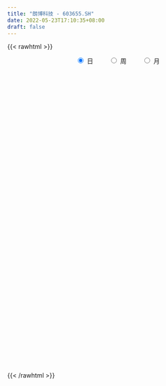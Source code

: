 ```yaml
---
title: "朗博科技 - 603655.SH"
date: 2022-05-23T17:10:35+08:00
draft: false
---
```

{{< rawhtml >}}
    <div style="text-align: center">
        <label style="padding: 1rem;"><input style="margin-right: .5rem" type="radio" name="period" value="D" checked onclick="period_change(this)">日</label>
        <label style="padding: 1rem;"><input style="margin-right: .5rem" type="radio" name="period" value="W" onclick="period_change(this)">周</label>
        <label style="padding: 1rem;"><input style="margin-right: .5rem" type="radio" name="period" value="M" onclick="period_change(this)">月</label>
    </div>
    <div id="chart" style="height: 700px;"></div> 
    <script type="text/javascript">
        const D_v = [39998.0,43789.67,39483.75,24900.0,16009.0,33785.0,26084.0,21349.0,16193.0,13047.75,18463.33,14878.0,16039.75,48291.0,115077.75,72938.0,39123.66,30684.0,39731.34,29707.76,24139.67,27786.67,40592.67,28571.75,15148.0,12808.0,11914.0,29021.0,22596.0,19863.08,16587.0,13129.0,18428.0,17176.0,12112.0,16211.0,10867.03,9872.0,18428.0,10923.0,12590.08,22813.08,12294.0,12947.0,17640.0,26124.66,17148.67,16562.34,9547.67,16741.0,14907.72,13954.5,19957.0,33374.91,26160.08,25480.0,21812.92,12623.0,13312.0,17697.75,21545.0,10134.5,12319.0,58872.67,116044.29,89346.93,47979.17,41225.0,63848.76,58310.76,42130.25,58733.33,55078.0,44560.0,32355.33,29571.0,66922.91,53304.0,53799.91,37600.5,22291.16,32493.84,23317.28,16577.06,26405.5,12714.08,28407.72,16719.15,23427.1,15403.0,15911.76,29583.0,45278.31,65441.23,52041.17,37878.52,32096.27,33239.81,28943.79,30496.49,20341.0,58795.0,52362.11,36954.76,26196.01,25190.76,18835.75,26486.51,31455.77,32683.76,35839.47,22925.0,21074.96,24348.16,16676.3,17432.47,34598.0,20042.68,14387.67,14473.68,19103.3,15165.16,16762.0,9136.98,14873.68,23451.98,36578.0,14343.18,16651.16,33590.5,23132.5,34115.72,24717.0,15775.0,12651.5,16778.0,13593.05,19007.05,13133.0,16662.0,18137.35,12946.0,13220.5,11666.0,16219.67,11246.0,9124.0,9571.0,13400.67,21472.8,20806.76,15289.76,11073.0,8891.76,10955.0,7156.8,8056.0,8104.39,14294.0,16463.0,14333.72,16090.76,11029.63,9420.0,6731.0,6579.0,12798.87,17620.97,14365.0,11970.87,13360.0,11813.0,17180.0,11036.0,5945.0,11791.0,9071.0,9138.94,9531.94,5616.0,6316.0,4838.0,9270.0,6607.0,7644.0,4743.0,6478.0,6789.0,6745.0,8341.0,10805.62,12640.0,16396.06,12334.0,10783.59,10510.59,9047.06,8384.0,7733.0,7164.0,10497.76,13097.26,9780.67,6427.0,7126.0,11078.0,10684.0,13295.78,6273.59,11606.94,6753.0,6659.0,6390.0,8141.0,6014.0,7742.0,7372.0,12365.67,29627.87,48857.0,28426.21,20813.0,15114.21,11375.87,13281.0,15993.0,12400.0,28258.0,46475.0,21831.0,18047.0,13651.62,16009.0,16923.0,15270.0,8106.0,9532.87,6224.0,6369.0,6696.0,9458.67,10339.0,10268.0,17192.67,9983.67,9278.0,14885.67,8051.0,6295.0,7236.02]
const D_histogram = [0.0,-0.0292093447,-0.0732269984,-0.1094439726,-0.1176659127,-0.1711532547,-0.2409219036,-0.2455640764,-0.2555785226,-0.2399069618,-0.1880910979,-0.1451239871,-0.1026367091,0.0677381478,0.2050406957,0.2599722251,0.2540850026,0.2447346787,0.2693434885,0.2269688583,0.2109910408,0.1579443282,0.055500428,0.0162434968,-0.0353651554,-0.0544622614,-0.0634862714,-0.0979663728,-0.1063637765,-0.1282097365,-0.1545076309,-0.1571039247,-0.1183063521,-0.1226493483,-0.124940876,-0.1058603243,-0.0900209589,-0.0615922161,-0.0107511431,0.0210175591,0.0410269457,0.0061598545,-0.00984558,-0.0322425218,-0.0746861698,-0.1623992289,-0.1694952816,-0.1246656791,-0.0927519969,-0.0321047322,0.0102609433,0.0248839215,0.0602238131,0.1333622459,0.1839344167,0.2211212511,0.214918032,0.1992230551,0.1498677434,0.1569653371,0.1585115669,0.1293325546,0.1114865181,0.2284223408,0.4148899355,0.4880756903,0.4368082164,0.3851708412,0.4040537304,0.4518248531,0.405678491,0.4266053586,0.4894176162,0.494302541,0.4168246797,0.3489089837,0.3810109456,0.30413399,0.270139846,0.0969878643,-0.0122163058,-0.0430397115,-0.0881156795,-0.1427519705,-0.2244417137,-0.2659636929,-0.233577742,-0.2070872176,-0.2228609374,-0.263790237,-0.2571129732,-0.1629249611,0.0759970828,0.3029548069,0.4651531683,0.4993411814,0.5103531007,0.2651438163,0.1989746202,-0.0161656501,-0.1461609713,-0.1288493651,-0.2502042263,-0.4726004835,-0.5515863008,-0.5965524461,-0.6388150391,-0.6616717482,-0.6824224878,-0.6519850083,-0.4829978235,-0.3395890739,-0.3229789154,-0.3355623005,-0.3586374107,-0.3013839954,-0.3135211215,-0.2663299829,-0.2272158664,-0.2259674817,-0.2460884911,-0.2052356239,-0.1961242137,-0.1737531771,-0.1304462622,-0.105984353,-0.1594689192,-0.1565333529,-0.1333480959,-0.0192483041,0.1050542231,0.2519704025,0.3371377768,0.3407167552,0.3132533582,0.2491899648,0.1988001191,0.1547017651,0.1082096118,0.0534731625,-0.0324011016,-0.1006694168,-0.1068694091,-0.1259280726,-0.0885807128,-0.0546493122,-0.0423820979,-0.055089049,-0.071170465,-0.1272904791,-0.2110174758,-0.2069842032,-0.1751257613,-0.138585147,-0.1517636247,-0.1331651944,-0.1208481295,-0.1166674061,-0.0843544505,-0.0920699386,-0.0444880953,0.0136621168,0.0587643162,0.0510703483,0.0539677079,0.0689722084,0.1135958268,0.1575933904,0.1710913472,0.1943695064,0.1595731094,0.163865581,0.100162261,0.011629702,-0.0591328777,-0.1525657331,-0.1617884561,-0.1875771107,-0.1619809563,-0.1249338802,-0.0785378477,-0.0304497535,-0.0207668091,-0.0266812596,-0.0177502857,-0.0133439167,0.0148293608,0.0219270487,0.0364527458,0.0688295169,0.0645921572,0.1019365209,0.0942304391,0.1120836437,0.1103040198,0.1356277564,0.1546047134,0.154216567,0.1292342494,0.0955954349,0.0114895221,-0.0934836399,-0.1120080887,-0.1210705056,-0.1579128317,-0.2200866419,-0.2254537829,-0.1759132724,-0.1292534783,-0.0591090548,-0.0288414165,0.0036292297,0.0096049999,0.0216135025,0.0182173153,-0.0061848997,0.0149759126,0.0622749764,0.2101275805,0.3406616342,0.3959237878,0.3702133469,0.3095710844,0.2639691638,0.1695945231,0.1187720742,0.0248886499,0.0792734008,0.120811714,0.121212789,0.0298003529,-0.0582753992,-0.219920141,-0.408490747,-0.481868186,-0.5253250092,-0.4718861029,-0.4034748505,-0.3564256238,-0.2937872544,-0.2137810925,-0.1355304124,-0.0545150434,0.0304922367,0.0949687267,0.1385132618,0.2084593349,0.2486919127,0.2625193568,0.2820859181]
const D_fast = [0.0,-0.0365116809,-0.0988360841,-0.1624140515,-0.2000524698,-0.2963281255,-0.4263272503,-0.4923604421,-0.566269519,-0.6105746987,-0.6057816092,-0.5990954952,-0.5822673945,-0.3949580006,-0.2063952789,-0.0864706931,-0.0288366651,0.0229966808,0.1149413627,0.129308947,0.1660788898,0.1525182593,0.063949466,0.028753409,-0.031696532,-0.0644092034,-0.0893047813,-0.1482764758,-0.1832648236,-0.2371632178,-0.3020880199,-0.3439602948,-0.3347393103,-0.3697446436,-0.4032713904,-0.4106559197,-0.417321794,-0.4042911052,-0.356137818,-0.3191147261,-0.2888486031,-0.3221757306,-0.34064256,-0.3711001323,-0.4322153227,-0.560528189,-0.6099980622,-0.5963348795,-0.5876091964,-0.5349881149,-0.4900572035,-0.469213245,-0.4188174,-0.3123384058,-0.2157826308,-0.1233154837,-0.0757891948,-0.0416784079,-0.0535667838,-0.0072278557,0.0339462658,0.0371003921,0.0471259852,0.2211673931,0.5113574717,0.706562149,0.7644967292,0.8091520644,0.929048386,1.089775722,1.1450489827,1.27262719,1.4577938516,1.5862544116,1.6129827203,1.6322942702,1.7596489686,1.7588055104,1.792346328,1.6434413123,1.5311830658,1.4895997322,1.4224948443,1.3321705607,1.1943703891,1.0863574867,1.060349002,1.035067722,0.9635787679,0.8567019091,0.7991009295,0.8525577013,1.110479016,1.4131754418,1.6916620952,1.8506854038,1.9892855982,1.8103622679,1.7939367268,1.574755044,1.40821948,1.3933187448,1.2094128271,0.868866449,0.6519840566,0.4578797997,0.2559134469,0.0676388007,-0.1237175608,-0.2562763334,-0.2080386044,-0.1495271233,-0.2136616936,-0.3101356539,-0.4228701168,-0.4409627003,-0.5314801068,-0.550871464,-0.568561314,-0.6238047997,-0.7054479319,-0.7159039706,-0.7558236139,-0.7768908716,-0.7661955222,-0.7682297012,-0.8615814973,-0.8977792692,-0.9079310361,-0.7986433203,-0.6480772374,-0.4381684574,-0.2687166388,-0.1799584717,-0.1291085291,-0.1308744313,-0.1315642472,-0.13698716,-0.1564269103,-0.1977950691,-0.2917696086,-0.3852052779,-0.4181226225,-0.4686633042,-0.4534611225,-0.43319205,-0.4315203602,-0.4579995735,-0.4918736058,-0.5798162396,-0.7162976053,-0.7640103834,-0.7759333819,-0.7740390544,-0.8251584382,-0.8398513066,-0.857746274,-0.8827324021,-0.8715080591,-0.9022410319,-0.8657812125,-0.8042154712,-0.7444221927,-0.7393485735,-0.722959287,-0.6907117344,-0.6176891592,-0.5342932481,-0.4780224544,-0.4061519187,-0.4010550383,-0.3557961714,-0.3944589262,-0.4800840597,-0.5656298588,-0.6972041475,-0.7468739845,-0.8195569168,-0.8344560014,-0.8286423954,-0.8018808249,-0.7614051691,-0.7569139268,-0.7694986923,-0.7650052898,-0.7639349,-0.7320542823,-0.7194748322,-0.6958359487,-0.6462517983,-0.6343411188,-0.5715126249,-0.5556610969,-0.5097869813,-0.4839906003,-0.4247599246,-0.3671317892,-0.3289657939,-0.3216395491,-0.3313795049,-0.4126130372,-0.5409571091,-0.5874835801,-0.6268136235,-0.7031341574,-0.8203296281,-0.8820602148,-0.8764980225,-0.862151598,-0.8067844381,-0.783727154,-0.7503492003,-0.7419721802,-0.7245603019,-0.7234021603,-0.7493506002,-0.7244458098,-0.6615780018,-0.4611935027,-0.2454940404,-0.0912509398,-0.024408044,-0.0076575354,0.0127328349,-0.039243175,-0.0603726053,-0.1480338671,-0.0738307661,-0.0020895244,0.0286147479,-0.0553476,-0.1579922019,-0.3746169789,-0.6653102716,-0.8591547571,-1.0339428326,-1.098475452,-1.1309329123,-1.1729900915,-1.1837985357,-1.1572376469,-1.1128695699,-1.0454829618,-0.9528526226,-0.8646339508,-0.7864611003,-0.6644001935,-0.5619946375,-0.4825373542,-0.3924493133]
const D_slow = [0.0,-0.0073023362,-0.0256090858,-0.0529700789,-0.0823865571,-0.1251748708,-0.1854053467,-0.2467963658,-0.3106909964,-0.3706677369,-0.4176905113,-0.4539715081,-0.4796306854,-0.4626961484,-0.4114359745,-0.3464429182,-0.2829216676,-0.2217379979,-0.1544021258,-0.0976599112,-0.044912151,-0.005426069,0.008449038,0.0125099122,0.0036686234,-0.009946942,-0.0258185098,-0.050310103,-0.0769010472,-0.1089534813,-0.147580389,-0.1868563702,-0.2164329582,-0.2470952953,-0.2783305143,-0.3047955954,-0.3273008351,-0.3426988891,-0.3453866749,-0.3401322851,-0.3298755487,-0.3283355851,-0.3307969801,-0.3388576105,-0.357529153,-0.3981289602,-0.4405027806,-0.4716692004,-0.4948571996,-0.5028833826,-0.5003181468,-0.4940971664,-0.4790412132,-0.4457006517,-0.3997170475,-0.3444367348,-0.2907072268,-0.240901463,-0.2034345271,-0.1641931929,-0.1245653011,-0.0922321625,-0.064360533,-0.0072549478,0.0964675361,0.2184864587,0.3276885128,0.4239812231,0.5249946557,0.637950869,0.7393704917,0.8460218314,0.9683762354,1.0919518707,1.1961580406,1.2833852865,1.3786380229,1.4546715204,1.5222064819,1.546453448,1.5433993716,1.5326394437,1.5106105238,1.4749225312,1.4188121028,1.3523211796,1.2939267441,1.2421549396,1.1864397053,1.1204921461,1.0562139027,1.0154826625,1.0344819332,1.1102206349,1.226508927,1.3513442223,1.4789324975,1.5452184516,1.5949621066,1.5909206941,1.5543804513,1.52216811,1.4596170534,1.3414669325,1.2035703573,1.0544322458,0.894728486,0.729310549,0.558704927,0.3957086749,0.2749592191,0.1900619506,0.1093172217,0.0254266466,-0.0642327061,-0.1395787049,-0.2179589853,-0.284541481,-0.3413454476,-0.397837318,-0.4593594408,-0.5106683468,-0.5596994002,-0.6031376945,-0.63574926,-0.6622453483,-0.7021125781,-0.7412459163,-0.7745829403,-0.7793950163,-0.7531314605,-0.6901388599,-0.6058544157,-0.5206752269,-0.4423618873,-0.3800643961,-0.3303643663,-0.2916889251,-0.2646365221,-0.2512682315,-0.2593685069,-0.2845358611,-0.3112532134,-0.3427352315,-0.3648804097,-0.3785427378,-0.3891382623,-0.4029105245,-0.4207031408,-0.4525257606,-0.5052801295,-0.5570261803,-0.6008076206,-0.6354539074,-0.6733948135,-0.7066861122,-0.7368981445,-0.766064996,-0.7871536087,-0.8101710933,-0.8212931171,-0.817877588,-0.8031865089,-0.7904189218,-0.7769269949,-0.7596839428,-0.7312849861,-0.6918866385,-0.6491138017,-0.6005214251,-0.5606281477,-0.5196617524,-0.4946211872,-0.4917137617,-0.5064969811,-0.5446384144,-0.5850855284,-0.6319798061,-0.6724750451,-0.7037085152,-0.7233429771,-0.7309554155,-0.7361471178,-0.7428174327,-0.7472550041,-0.7505909833,-0.7468836431,-0.7414018809,-0.7322886945,-0.7150813152,-0.6989332759,-0.6734491457,-0.649891536,-0.621870625,-0.5942946201,-0.560387681,-0.5217365026,-0.4831823609,-0.4508737985,-0.4269749398,-0.4241025593,-0.4474734693,-0.4754754914,-0.5057431178,-0.5452213258,-0.6002429862,-0.656606432,-0.7005847501,-0.7328981196,-0.7476753833,-0.7548857375,-0.75397843,-0.7515771801,-0.7461738044,-0.7416194756,-0.7431657005,-0.7394217224,-0.7238529783,-0.6713210831,-0.5861556746,-0.4871747276,-0.3946213909,-0.3172286198,-0.2512363289,-0.2088376981,-0.1791446795,-0.172922517,-0.1531041668,-0.1229012384,-0.0925980411,-0.0851479529,-0.0997168027,-0.1546968379,-0.2568195247,-0.3772865711,-0.5086178234,-0.6265893492,-0.7274580618,-0.8165644677,-0.8900112813,-0.9434565544,-0.9773391575,-0.9909679184,-0.9833448592,-0.9596026775,-0.9249743621,-0.8728595284,-0.8106865502,-0.745056711,-0.6745352315]
const D_data = [['2021-05-12', 22.2004, 22.9467, 22.1507, 23.1358],['2021-05-13', 22.8671, 22.489, 22.3994, 23.4841],['2021-05-14', 22.3895, 22.0611, 21.8919, 22.7079],['2021-05-17', 21.7029, 21.8621, 21.7029, 22.3298],['2021-05-18', 21.8123, 21.9915, 21.7327, 22.1606],['2021-05-19', 21.9915, 21.1257, 20.8969, 21.9915],['2021-05-20', 20.9068, 20.3993, 20.2301, 21.1158],['2021-05-21', 20.4093, 20.7874, 20.4093, 21.2949],['2021-05-24', 20.5685, 20.4391, 20.1704, 21.0063],['2021-05-25', 20.4391, 20.5287, 20.3993, 20.867],['2021-05-26', 20.6182, 20.9367, 20.5486, 21.2949],['2021-05-27', 20.7078, 20.8869, 20.7078, 21.1655],['2021-05-28', 20.8869, 20.9466, 20.6978, 21.0859],['2021-05-31', 21.1158, 23.0462, 21.066, 23.0462],['2021-06-01', 23.9617, 23.5139, 23.0462, 25.3549],['2021-06-02', 23.3348, 23.1358, 22.5686, 23.504],['2021-06-03', 23.0263, 22.6681, 22.6582, 23.2851],['2021-06-04', 22.7875, 22.7477, 22.4492, 23.2851],['2021-06-07', 22.7776, 23.3945, 22.5388, 23.4144],['2021-06-08', 23.4045, 22.688, 22.5089, 23.4741],['2021-06-09', 22.6383, 23.0263, 22.2104, 23.0263],['2021-06-10', 22.9169, 22.5189, 22.4989, 23.3846],['2021-06-11', 22.3696, 21.5636, 21.2053, 22.479],['2021-06-15', 21.5636, 22.0014, 21.1158, 22.3397],['2021-06-16', 21.9417, 21.5934, 21.275, 22.1208],['2021-06-17', 21.474, 21.7725, 21.3944, 22.0512],['2021-06-18', 21.5039, 21.7725, 21.4939, 21.9417],['2021-06-21', 21.7725, 21.265, 21.1058, 21.7725],['2021-06-22', 21.2451, 21.3844, 21.1954, 22.0711],['2021-06-23', 21.3944, 21.0262, 20.9964, 21.5138],['2021-06-24', 20.9964, 20.7078, 20.6779, 21.2352],['2021-06-25', 20.7078, 20.7774, 20.5585, 20.867],['2021-06-28', 20.7973, 21.2551, 20.7874, 21.3944],['2021-06-29', 21.1755, 20.6779, 20.668, 21.2451],['2021-06-30', 20.26, 20.5486, 20.26, 20.8969],['2021-07-01', 20.7575, 20.7277, 20.5685, 21.0859],['2021-07-02', 20.7277, 20.658, 20.5486, 20.9964],['2021-07-05', 20.4491, 20.8272, 20.4292, 20.8969],['2021-07-06', 20.8471, 21.2451, 20.7177, 21.3347],['2021-07-07', 21.0063, 21.1854, 20.9665, 21.2551],['2021-07-08', 21.1954, 21.1556, 20.9367, 21.3645],['2021-07-09', 21.275, 20.3993, 20.3695, 21.275],['2021-07-12', 20.5088, 20.4491, 20.3993, 20.668],['2021-07-13', 20.52, 20.2, 20.0, 20.58],['2021-07-14', 20.29, 19.68, 19.61, 20.29],['2021-07-15', 19.49, 18.61, 18.13, 19.49],['2021-07-16', 18.62, 19.17, 18.62, 19.57],['2021-07-19', 19.3, 19.74, 18.94, 19.75],['2021-07-20', 19.56, 19.63, 19.33, 19.73],['2021-07-21', 19.73, 20.12, 19.63, 20.31],['2021-07-22', 20.2, 20.09, 19.71, 20.31],['2021-07-23', 20.0, 19.84, 19.68, 20.2],['2021-07-26', 19.88, 20.2, 19.8, 20.31],['2021-07-27', 20.2, 20.98, 20.2, 21.22],['2021-07-28', 20.65, 21.1, 19.01, 21.1],['2021-07-29', 21.21, 21.28, 20.87, 21.5],['2021-07-30', 21.5, 20.95, 20.58, 21.6],['2021-08-02', 20.81, 20.9, 20.58, 21.04],['2021-08-03', 20.93, 20.41, 20.32, 21.18],['2021-08-04', 20.35, 21.1, 20.32, 21.15],['2021-08-05', 21.09, 21.16, 20.69, 21.37],['2021-08-06', 21.35, 20.8, 20.75, 21.35],['2021-08-09', 20.7, 20.9, 20.65, 21.15],['2021-08-10', 20.85, 22.99, 20.8, 22.99],['2021-08-11', 22.88, 24.95, 22.3, 25.29],['2021-08-12', 25.06, 24.62, 24.53, 26.45],['2021-08-13', 24.62, 23.53, 23.46, 25.02],['2021-08-16', 23.82, 23.63, 23.02, 24.46],['2021-08-17', 23.57, 24.81, 23.49, 25.97],['2021-08-18', 24.81, 25.78, 23.56, 26.0],['2021-08-19', 25.52, 25.05, 24.8, 26.4],['2021-08-20', 25.43, 26.27, 24.45, 26.5],['2021-08-23', 26.29, 27.52, 25.59, 28.5],['2021-08-24', 27.52, 27.52, 26.7, 28.34],['2021-08-25', 27.52, 26.82, 26.72, 28.0],['2021-08-26', 26.83, 27.03, 26.2, 27.78],['2021-08-27', 26.99, 28.67, 26.78, 29.73],['2021-08-30', 28.0, 27.66, 27.3, 29.25],['2021-08-31', 27.9, 28.34, 25.8, 28.45],['2021-09-01', 27.73, 26.4, 26.31, 28.52],['2021-09-02', 26.08, 26.69, 25.58, 27.19],['2021-09-03', 27.09, 27.49, 26.0, 28.2],['2021-09-06', 27.78, 27.27, 26.62, 27.93],['2021-09-07', 27.16, 27.0, 26.5, 27.36],['2021-09-08', 27.54, 26.35, 26.03, 27.75],['2021-09-09', 26.35, 26.52, 26.08, 26.65],['2021-09-10', 26.6, 27.41, 26.5, 28.45],['2021-09-13', 27.35, 27.5, 26.6, 27.8],['2021-09-14', 27.5, 27.0, 26.8, 28.4],['2021-09-15', 26.8, 26.5, 26.2, 27.2],['2021-09-16', 26.44, 26.95, 26.44, 27.71],['2021-09-17', 27.3, 28.3, 26.61, 28.48],['2021-09-22', 28.12, 31.13, 27.6, 31.13],['2021-09-23', 32.25, 32.55, 31.13, 34.2],['2021-09-24', 32.5, 33.27, 32.22, 34.77],['2021-09-27', 32.55, 32.77, 30.81, 33.2],['2021-09-28', 33.0, 33.21, 31.96, 33.86],['2021-09-29', 33.03, 29.89, 29.89, 33.03],['2021-09-30', 28.78, 31.7, 28.78, 32.0],['2021-10-08', 31.76, 29.37, 28.8, 32.05],['2021-10-11', 29.95, 29.66, 28.77, 30.29],['2021-10-12', 29.85, 31.31, 29.78, 32.63],['2021-10-13', 31.52, 29.35, 28.86, 31.65],['2021-10-14', 28.83, 27.06, 26.64, 28.96],['2021-10-15', 27.19, 27.81, 27.11, 28.86],['2021-10-18', 27.59, 27.6, 27.0, 28.45],['2021-10-19', 28.01, 27.04, 26.75, 28.44],['2021-10-20', 26.67, 26.7, 26.16, 27.18],['2021-10-21', 26.6, 26.16, 25.32, 26.73],['2021-10-22', 26.26, 26.36, 26.26, 27.8],['2021-10-25', 26.37, 28.23, 25.5, 28.57],['2021-10-26', 28.23, 28.46, 27.7, 28.8],['2021-10-27', 28.31, 27.06, 26.85, 28.42],['2021-10-28', 26.66, 26.45, 25.8, 27.48],['2021-10-29', 26.23, 25.94, 25.88, 26.79],['2021-11-01', 26.25, 26.76, 25.99, 27.13],['2021-11-02', 26.93, 25.74, 25.35, 27.42],['2021-11-03', 25.74, 26.31, 23.17, 26.38],['2021-11-04', 26.7, 26.2, 25.97, 26.7],['2021-11-05', 26.19, 25.6, 25.38, 26.19],['2021-11-08', 25.03, 25.03, 24.68, 25.99],['2021-11-09', 24.91, 25.6, 24.91, 25.78],['2021-11-10', 25.7, 25.1, 24.78, 25.71],['2021-11-11', 25.16, 25.12, 24.83, 25.48],['2021-11-12', 25.12, 25.35, 24.86, 25.79],['2021-11-15', 25.4, 25.11, 25.0, 26.18],['2021-11-16', 25.15, 23.85, 23.6, 25.15],['2021-11-17', 23.85, 24.19, 23.7, 24.22],['2021-11-18', 24.19, 24.29, 23.8, 24.85],['2021-11-19', 24.42, 25.63, 24.17, 26.19],['2021-11-22', 25.93, 26.33, 25.5, 26.47],['2021-11-23', 26.18, 27.39, 26.11, 27.78],['2021-11-24', 27.37, 27.39, 26.96, 28.3],['2021-11-25', 27.3, 26.8, 26.7, 27.6],['2021-11-26', 26.58, 26.54, 26.2, 26.82],['2021-11-29', 26.29, 26.0, 25.58, 26.39],['2021-11-30', 26.02, 25.99, 25.77, 26.68],['2021-12-01', 26.1, 25.91, 25.62, 26.23],['2021-12-02', 25.79, 25.7, 25.65, 26.2],['2021-12-03', 25.72, 25.35, 24.9, 26.05],['2021-12-06', 25.34, 24.55, 24.3, 25.34],['2021-12-07', 24.61, 24.26, 23.78, 24.67],['2021-12-08', 24.39, 24.71, 23.96, 25.02],['2021-12-09', 24.71, 24.34, 24.28, 24.8],['2021-12-10', 24.33, 24.96, 24.16, 25.2],['2021-12-13', 24.99, 25.0, 24.72, 25.18],['2021-12-14', 25.01, 24.76, 24.71, 25.06],['2021-12-15', 24.76, 24.35, 24.33, 24.96],['2021-12-16', 24.2, 24.12, 23.87, 24.48],['2021-12-17', 23.7, 23.28, 23.27, 24.5],['2021-12-20', 23.26, 22.35, 22.17, 23.48],['2021-12-21', 22.27, 22.99, 22.2, 23.25],['2021-12-22', 23.0, 23.2, 22.87, 23.79],['2021-12-23', 23.2, 23.23, 22.75, 23.28],['2021-12-24', 23.4, 22.46, 22.35, 23.4],['2021-12-27', 22.45, 22.66, 22.25, 22.94],['2021-12-28', 22.67, 22.46, 22.27, 22.99],['2021-12-29', 22.36, 22.2, 22.2, 22.62],['2021-12-30', 22.29, 22.46, 20.0, 22.8],['2021-12-31', 22.54, 21.84, 21.8, 22.55],['2022-01-04', 21.84, 22.47, 21.84, 22.75],['2022-01-05', 22.57, 22.76, 21.98, 22.76],['2022-01-06', 22.76, 22.79, 22.5, 22.94],['2022-01-07', 22.83, 22.16, 22.12, 22.83],['2022-01-10', 22.15, 22.21, 21.72, 22.44],['2022-01-11', 22.2, 22.35, 22.15, 22.5],['2022-01-12', 22.34, 22.85, 22.21, 23.0],['2022-01-13', 22.85, 23.09, 22.65, 23.5],['2022-01-14', 23.0, 22.9, 22.78, 23.62],['2022-01-17', 22.9, 23.18, 22.9, 23.43],['2022-01-18', 23.21, 22.48, 22.44, 23.46],['2022-01-19', 22.45, 22.94, 22.44, 23.2],['2022-01-20', 23.09, 21.96, 21.61, 23.09],['2022-01-21', 21.76, 21.21, 21.01, 21.87],['2022-01-24', 21.21, 20.91, 20.6, 21.42],['2022-01-25', 21.02, 20.02, 20.0, 21.71],['2022-01-26', 20.1, 20.59, 20.02, 20.71],['2022-01-27', 20.67, 20.06, 19.8, 20.67],['2022-01-28', 20.05, 20.47, 19.66, 20.6],['2022-02-07', 20.59, 20.57, 20.39, 20.95],['2022-02-08', 20.65, 20.73, 20.28, 20.76],['2022-02-09', 20.83, 20.86, 20.57, 20.86],['2022-02-10', 20.86, 20.41, 20.27, 20.86],['2022-02-11', 20.49, 20.1, 19.95, 20.5],['2022-02-14', 19.96, 20.17, 19.7, 20.42],['2022-02-15', 20.17, 20.03, 19.8, 20.22],['2022-02-16', 20.18, 20.31, 20.07, 20.5],['2022-02-17', 20.39, 20.05, 20.04, 20.45],['2022-02-18', 20.0, 20.12, 19.8, 20.17],['2022-02-21', 20.19, 20.41, 20.03, 20.5],['2022-02-22', 20.38, 19.98, 19.85, 20.39],['2022-02-23', 20.06, 20.56, 20.03, 20.58],['2022-02-24', 20.51, 20.06, 19.89, 20.73],['2022-02-25', 19.96, 20.4, 19.96, 20.69],['2022-02-28', 20.43, 20.2, 19.9, 20.66],['2022-03-01', 20.31, 20.62, 20.28, 20.65],['2022-03-02', 20.54, 20.7, 20.49, 20.85],['2022-03-03', 20.67, 20.56, 20.52, 20.78],['2022-03-04', 20.56, 20.23, 20.11, 20.56],['2022-03-07', 20.28, 19.99, 19.91, 20.28],['2022-03-08', 19.96, 19.02, 18.94, 20.09],['2022-03-09', 19.0, 18.15, 17.24, 19.18],['2022-03-10', 18.5, 18.75, 17.97, 19.17],['2022-03-11', 18.36, 18.63, 18.04, 18.74],['2022-03-14', 18.8, 17.97, 17.97, 18.8],['2022-03-15', 17.84, 17.15, 17.13, 18.04],['2022-03-16', 17.43, 17.41, 16.6, 17.57],['2022-03-17', 17.68, 17.96, 17.63, 18.21],['2022-03-18', 17.96, 17.96, 17.81, 18.09],['2022-03-21', 17.96, 18.39, 17.89, 18.47],['2022-03-22', 18.39, 18.02, 17.92, 18.47],['2022-03-23', 18.03, 18.1, 17.89, 18.4],['2022-03-24', 18.01, 17.77, 17.65, 18.09],['2022-03-25', 18.05, 17.8, 17.7, 18.26],['2022-03-28', 17.8, 17.54, 17.21, 17.81],['2022-03-29', 17.54, 17.1, 17.0, 17.79],['2022-03-30', 17.25, 17.56, 17.0, 17.6],['2022-03-31', 17.62, 18.0, 17.27, 18.41],['2022-04-01', 18.48, 19.8, 17.79, 19.8],['2022-04-06', 20.44, 20.47, 19.88, 21.68],['2022-04-07', 20.24, 20.25, 19.7, 21.09],['2022-04-08', 20.28, 19.56, 19.1, 20.3],['2022-04-11', 19.56, 19.11, 19.0, 19.78],['2022-04-12', 19.09, 19.2, 18.72, 19.24],['2022-04-13', 19.3, 18.35, 18.3, 19.58],['2022-04-14', 18.36, 18.59, 16.52, 18.98],['2022-04-15', 18.4, 17.69, 17.55, 18.41],['2022-04-18', 17.85, 19.46, 17.7, 19.46],['2022-04-19', 19.38, 19.62, 19.16, 20.59],['2022-04-20', 19.6, 19.3, 19.0, 19.86],['2022-04-21', 19.12, 17.95, 17.85, 19.14],['2022-04-22', 17.5, 17.48, 17.41, 18.21],['2022-04-25', 17.35, 15.75, 15.73, 17.35],['2022-04-26', 15.5, 14.18, 14.18, 15.73],['2022-04-27', 13.02, 14.51, 13.02, 14.68],['2022-04-28', 14.0, 14.1, 13.91, 14.65],['2022-04-29', 14.25, 14.86, 14.25, 14.99],['2022-05-05', 14.8, 14.93, 14.65, 15.2],['2022-05-06', 14.8, 14.56, 14.5, 14.88],['2022-05-09', 14.56, 14.67, 14.5, 14.99],['2022-05-10', 14.47, 14.94, 14.0, 15.0],['2022-05-11', 14.92, 15.07, 14.69, 15.52],['2022-05-12', 15.1, 15.32, 14.93, 15.45],['2022-05-13', 15.44, 15.67, 15.31, 16.5],['2022-05-16', 15.68, 15.73, 15.58, 15.99],['2022-05-17', 15.48, 15.72, 15.44, 15.96],['2022-05-18', 15.73, 16.37, 15.53, 16.5],['2022-05-19', 16.02, 16.36, 16.01, 16.39],['2022-05-20', 16.21, 16.27, 16.16, 16.49],['2022-05-23', 16.39, 16.55, 16.21, 16.64]]
const W_v = [100.78,303.36,4703.32,359914.38,432816.74,666845.72,332061.78,162567.64,92922.84,285573.84,395143.51,341508.63,383534.62,323869.89,246411.21,431522.13,203918.9,117397.59,63567.71,160434.29,186606.91,579322.5800000001,362022.73,213341.91,238960.54,127522.17,130554.79,123660.97,189876.07,100426.11,101082.12,79306.85,74443.67,70907.39,55205.55,63884.64,52337.63,48590.8,51188.71,82558.28,125366.96,122285.59,144544.82,166877.39,98941.16,136029.38,109424.52,47013.08,53590.69,40602.24,39509.12,82467.33,32758.48,58586.64,48059.86,52930.42,50388.38,43084.99,138421.57,140237.8,177779.74,116701.27,214068.91,162308.71,163319.2,211685.52,149309.76,82630.99,17505.71,35857.56,32476.41,26853.0,60165.3,39651.0,110779.26,208027.45,138739.59,110327.6,94758.89,49000.83,41628.66,47240.47,29447.66,26264.6,48254.67,117564.77,122048.69,70056.01,70126.79,90388.63,10665.0,45354.09,76321.34,37925.26,54391.75,45343.34,36699.37,89515.98,93114.57,85701.44,84727.57,94504.5,254370.7,184208.36,124880.61,242082.12,133000.07,179716.46,127322.94,358760.97,314843.08,271870.94,97343.55,175772.24,153506.51,128499.77,184477.91,201106.91,172947.39,97826.57,47206.63,173813.39,174036.39,89831.38,139090.53,111976.0,315405.92,164814.43,483728.72,291128.27,300497.0600000001,163024.66,108820.33,100504.56,229451.78,268956.58,145076.45,125410.6,99773.72,174732.33,194131.57,66142.34,18242.44,108904.77,100827.22,97293.0,97373.98,83646.67,101302.71,111702.13,20652.22,413874.12,625881.72,445088.96,264028.0,233044.37,196822.93,208500.93,137586.06,97820.14,44150.0,80797.0,516272.21,486863.09,547799.34,516436.33,319324.08,361325.44,414543.57,226370.56,275095.5,264705.67,73794.27,180762.18,122127.0,78621.83,306114.41,161958.11,68441.75,101196.08,74794.03,74626.16,86154.33,71713.23,126784.91,75312.25,324562.06,264248.1,228487.24,199489.41,107421.64,101044.01,162760.71,132158.39,30496.49,194648.88,134652.55,120863.89,100934.5,75041.12,124614.82,110391.72,79173.1,72189.52,64814.47,67016.28,54074.19,50874.11,58094.84,65359.87,45477.88,32647.0,32399.0,60516.68,46458.24,46966.69,48457.37,39549.94,63121.54,98096.21,68164.08,128262.62,65840.87,12593.0,53954.34,48493.34,7236.02]
const W_histogram = [0.0,0.2708166382,0.9466889486,1.6363735844,1.8434682926,2.0702970711,1.504877668,1.0389498175,0.7282756826,0.49693967,0.5081230245,0.3429624148,0.2149417287,0.2123323545,0.2378396616,0.2634107401,-0.0056762062,-0.1770215706,-0.280226764,-0.2732304913,-0.2376600434,0.0972221719,-0.1114679823,-0.1682116067,-0.2548761185,-0.5438665202,-0.6329621615,-0.7592990086,-0.6941935425,-0.6969677256,-0.709053201,-0.8526221781,-0.902173273,-0.9763443885,-0.9741518017,-0.9585325699,-0.9003742667,-0.8392243329,-0.7636373067,-0.6465639304,-0.6108530098,-0.4691098921,-0.4083954412,-0.2495105523,-0.1748348291,-0.0461981426,-0.0686716116,-0.0856123886,-0.0778485718,-0.0875811786,-0.0647359744,-0.0861478771,-0.1239036721,-0.1286900847,-0.1223508956,-0.1531898488,-0.2160741659,-0.191934122,-0.113445104,0.0191908441,0.1012808962,0.1729826326,0.2793817836,0.3433550126,0.3866771468,0.4428828428,0.4395816798,0.3559385426,0.2759088772,0.1966752874,0.1443331348,0.102428547,0.1761408421,0.1958303887,0.255154019,0.1604677929,0.0922946264,0.0574023251,0.0241742028,-0.01138481,-0.0218300969,-0.0520197796,-0.0954236535,-0.0825608375,-0.0038955012,0.0726444467,0.2196492492,0.3114432831,0.284595568,0.1904749659,0.1137762556,0.0960799711,0.1470957131,0.087482964,0.0950455431,0.0940853423,0.0572227708,0.10033801,0.0543252934,0.00475743,0.0144334141,0.0062465537,0.207621788,0.3634292133,0.4474924849,0.625516805,0.5287650844,0.2991128812,0.1956976128,0.3878593486,0.3801243252,0.7189770452,0.7333019927,0.7051510127,0.5438742013,0.4450408971,0.3388541789,0.4924501421,0.4229638948,0.3398070192,0.2396303793,0.0416832484,-0.4497635616,-0.8330863182,-0.8012012699,-0.8210687196,-0.4690348972,-0.0488066434,-0.0914975338,-0.1204990264,-0.1460942105,-0.2008031993,-0.1428885671,-0.1815648232,0.0741047314,0.543240254,1.0352402414,1.4073744462,1.5679914968,1.684374243,1.4468433456,1.1458715715,1.0367626762,1.5021445699,1.7053822785,1.9145689319,2.108351136,2.2108313107,1.7268428053,1.7559182446,0.1044720463,-2.0040240889,-3.1249311586,-4.0594724464,-4.529375302,-4.7759757992,-4.7298840209,-4.4919742396,-4.2078331189,-3.9031978543,-3.5127695952,-2.8619424913,-1.9040316236,-1.1024391222,-0.6764740606,-0.1631769608,-0.0249224727,0.2311311061,0.4156240844,0.5897263443,0.6084117929,0.6454325119,0.6911718411,0.6710879029,0.5730731251,0.5214890844,0.6053046939,0.5777043264,0.5692987406,0.4952306926,0.438645852,0.3860958549,0.2760081621,0.2562077456,0.321531438,0.3556418052,0.5513844354,0.8375553445,1.1417964311,1.2103451131,1.1950137356,1.1870911138,1.4418979212,1.4273671525,1.193027853,0.8796217275,0.5381024214,0.261371074,0.0442639742,-0.1184479862,-0.2044431686,-0.1971746555,-0.2653989856,-0.3257053061,-0.4594698526,-0.5763340179,-0.6624020245,-0.663157416,-0.5820860256,-0.6077273212,-0.6368979877,-0.641687466,-0.6045927912,-0.5252199228,-0.451029625,-0.4742081116,-0.4967691677,-0.4840812966,-0.3110157269,-0.188743605,-0.2083101462,-0.2093406,-0.3520224157,-0.4271496337,-0.3650401794,-0.251884326,-0.1325129524]
const W_fast = [0.0,0.3385207977,1.2510653452,2.3498433771,3.0178051585,3.7622082048,3.5730082187,3.3668178226,3.2382126083,3.1311115133,3.2693256238,3.1899056179,3.115620364,3.1660940783,3.2510613009,3.3424850645,3.0719790665,2.8563783095,2.6831164252,2.621805075,2.5979605121,2.9571482703,2.7205911206,2.6217945945,2.471411053,2.0464540213,1.7991178396,1.4829562403,1.3745133208,1.1974972064,1.0081484306,0.6514239091,0.3763294958,0.0580722832,-0.1832730803,-0.407286991,-0.5742222545,-0.7228784039,-0.8382007043,-0.8827683106,-0.9997706425,-0.9753049978,-1.0166894072,-0.9201821564,-0.8892151404,-0.7721279896,-0.8117693615,-0.8501132357,-0.8618115618,-0.8934394633,-0.8867782527,-0.9297271246,-0.9984588377,-1.0354177715,-1.0596663062,-1.1288027217,-1.2457055803,-1.2695490669,-1.2194213248,-1.0819876657,-0.9745773896,-0.859629995,-0.6833853981,-0.533573416,-0.3935819951,-0.2266555884,-0.1200613315,-0.114719833,-0.125772279,-0.155837047,-0.172095916,-0.188393367,-0.0706458614,-0.0019987176,0.1211134175,0.0665441396,0.0214446297,0.0009029097,-0.026281662,-0.0646868772,-0.0805896883,-0.1237843159,-0.1910441032,-0.1988214966,-0.1211300356,-0.026428976,0.1754881387,0.3451429935,0.3894441703,0.3429423098,0.2946876634,0.3010113716,0.3888010419,0.3510590338,0.3823829986,0.4049441334,0.3823872547,0.4505869963,0.418155603,0.3697770972,0.3830614348,0.3764362128,0.6297168941,0.8763816227,1.0723180156,1.4067215369,1.4421610874,1.2872871045,1.2327962393,1.5219228122,1.6092188701,2.1278158514,2.3254662971,2.4736030703,2.4482948092,2.4607217292,2.4392485558,2.7159570545,2.7522117809,2.7540066601,2.713737615,2.5262112963,1.9223235959,1.3307292597,1.1623139906,0.937179361,1.171954459,1.579981052,1.5144157781,1.455289529,1.3931707922,1.2882610036,1.310453494,1.2263860321,1.5005817696,2.1055273557,2.8563374034,3.5803152197,4.1329301445,4.6704064515,4.7945863905,4.7800825092,4.9301642831,5.7710823192,6.4006655974,7.0884944838,7.8093644718,8.4645524742,8.4122746701,8.8803296707,7.2550014839,4.6454993265,2.7433594671,0.7939500678,-0.8082966134,-2.2488910603,-3.3852702873,-4.2703540658,-5.0381712249,-5.7093354239,-6.1970995636,-6.2617580825,-5.7798551207,-5.2538723999,-4.9970258534,-4.5245229939,-4.3924991239,-4.0786627686,-3.7902637692,-3.4687299233,-3.2979415263,-3.0995626794,-2.8810303899,-2.7333423524,-2.6880888489,-2.6093006185,-2.3741588356,-2.2573331214,-2.1234140221,-2.073674397,-2.0205977745,-1.9766238079,-2.0177094602,-1.9734579403,-1.8277513884,-1.7047305698,-1.3711418308,-0.8755820857,-0.2858918912,0.085243069,0.3686651254,0.6575152821,1.2727965698,1.6151075892,1.679025253,1.5855245594,1.3785308586,1.1671422797,0.9611011735,0.7687772165,0.631671242,0.5896460912,0.4550720147,0.3133393677,0.064707358,-0.1962403118,-0.4479088244,-0.61445357,-0.678903686,-0.8564768119,-1.0448719753,-1.2100833202,-1.3241368431,-1.3760689555,-1.4146360639,-1.5563665784,-1.7031199264,-1.8114523795,-1.7161407415,-1.6410545209,-1.7126985986,-1.7660642024,-1.996751622,-2.1786662484,-2.207816839,-2.157632067,-2.0713889315]
const W_slow = [0.0,0.0677041595,0.3043763967,0.7134697928,1.1743368659,1.6919111337,2.0681305507,2.3278680051,2.5099369257,2.6341718432,2.7612025994,2.8469432031,2.9006786352,2.9537617239,3.0132216393,3.0790743243,3.0776552727,3.0333998801,2.9633431891,2.8950355663,2.8356205555,2.8599260984,2.8320591029,2.7900062012,2.7262871715,2.5903205415,2.4320800011,2.242255249,2.0687068633,1.8944649319,1.7172016317,1.5040460872,1.2785027689,1.0344166718,0.7908787213,0.5512455789,0.3261520122,0.116345929,-0.0745633977,-0.2362043803,-0.3889176327,-0.5061951057,-0.608293966,-0.6706716041,-0.7143803114,-0.725929847,-0.7430977499,-0.7645008471,-0.78396299,-0.8058582847,-0.8220422783,-0.8435792476,-0.8745551656,-0.9067276868,-0.9373154107,-0.9756128729,-1.0296314144,-1.0776149449,-1.1059762209,-1.1011785098,-1.0758582858,-1.0326126276,-0.9627671817,-0.8769284286,-0.7802591419,-0.6695384312,-0.5596430113,-0.4706583756,-0.4016811563,-0.3525123344,-0.3164290507,-0.290821914,-0.2467867035,-0.1978291063,-0.1340406015,-0.0939236533,-0.0708499967,-0.0564994154,-0.0504558647,-0.0533020672,-0.0587595914,-0.0717645363,-0.0956204497,-0.1162606591,-0.1172345344,-0.0990734227,-0.0441611104,0.0336997103,0.1048486023,0.1524673438,0.1809114077,0.2049314005,0.2417053288,0.2635760698,0.2873374556,0.3108587911,0.3251644838,0.3502489863,0.3638303097,0.3650196672,0.3686280207,0.3701896591,0.4220951061,0.5129524094,0.6248255307,0.7812047319,0.913396003,0.9881742233,1.0370986265,1.1340634637,1.2290945449,1.4088388062,1.5921643044,1.7684520576,1.9044206079,2.0156808322,2.1003943769,2.2235069124,2.3292478861,2.4141996409,2.4741072357,2.4845280478,2.3720871574,2.1638155779,1.9635152604,1.7582480805,1.6409893562,1.6287876954,1.6059133119,1.5757885553,1.5392650027,1.4890642029,1.4533420611,1.4079508553,1.4264770381,1.5622871016,1.821097162,2.1729407735,2.5649386477,2.9860322085,3.3477430449,3.6342109378,3.8934016068,4.2689377493,4.6952833189,5.1739255519,5.7010133359,6.2537211635,6.6854318649,7.124411426,7.1505294376,6.6495234154,5.8682906257,4.8534225141,3.7210786886,2.5270847388,1.3446137336,0.2216201737,-0.830338106,-1.8061375696,-2.6843299684,-3.3998155912,-3.8758234971,-4.1514332777,-4.3205517928,-4.361346033,-4.3675766512,-4.3097938747,-4.2058878536,-4.0584562675,-3.9063533193,-3.7449951913,-3.572202231,-3.4044302553,-3.261161974,-3.1307897029,-2.9794635295,-2.8350374479,-2.6927127627,-2.5689050896,-2.4592436265,-2.3627196628,-2.2937176223,-2.2296656859,-2.1492828264,-2.0603723751,-1.9225262662,-1.7131374301,-1.4276883223,-1.1251020441,-0.8263486102,-0.5295758317,-0.1691013514,0.1877404367,0.4859974,0.7059028319,0.8404284372,0.9057712057,0.9168371993,0.8872252027,0.8361144106,0.7868207467,0.7204710003,0.6390446738,0.5241772106,0.3800937061,0.2144932,0.048703846,-0.0968176604,-0.2487494907,-0.4079739876,-0.5683958541,-0.7195440519,-0.8508490326,-0.9636064389,-1.0821584668,-1.2063507587,-1.3273710829,-1.4051250146,-1.4523109159,-1.5043884524,-1.5567236024,-1.6447292063,-1.7515166147,-1.8427766596,-1.9057477411,-1.9388759792]
const W_data = [['2017-12-29', 7.613, 9.1356, 7.613, 9.1356],['2018-01-05', 10.0491, 13.3792, 10.0491, 13.3792],['2018-01-12', 14.7151, 21.5422, 14.7151, 21.5422],['2018-01-19', 23.6935, 26.5324, 23.6935, 31.5324],['2018-01-26', 25.0688, 24.4499, 23.9194, 25.9823],['2018-02-02', 24.3615, 27.6523, 24.0668, 29.8625],['2018-02-09', 25.7269, 18.5069, 18.5069, 26.444],['2018-02-14', 19.3517, 18.2908, 18.0354, 19.6169],['2018-02-23', 18.6346, 19.1847, 18.222, 19.332],['2018-03-02', 19.7937, 19.5678, 19.5285, 21.3949],['2018-03-09', 19.6955, 22.7996, 19.499, 23.5756],['2018-03-16', 22.888, 20.9136, 20.501, 24.3713],['2018-03-23', 21.0609, 21.2181, 21.0609, 25.3045],['2018-03-30', 20.1277, 23.0255, 19.0963, 24.165],['2018-04-04', 22.8389, 24.0472, 22.7898, 25.2554],['2018-04-13', 23.89, 24.8232, 23.3792, 27.0629],['2018-04-20', 24.5481, 21.0118, 20.9136, 24.833],['2018-04-27', 21.0707, 21.4047, 20.7564, 22.5344],['2018-05-04', 21.4735, 21.7583, 20.6876, 22.2495],['2018-05-11', 21.7878, 23.0747, 21.778, 24.3124],['2018-05-18', 22.7308, 23.7525, 22.1316, 24.2141],['2018-05-25', 24.0668, 28.8605, 23.7721, 30.6483],['2018-06-01', 29.2731, 22.7898, 22.2986, 29.2731],['2018-06-08', 23.1238, 24.2633, 22.5933, 24.9705],['2018-06-15', 24.0668, 23.723, 23.1631, 25.442],['2018-06-22', 21.945, 20.2259, 19.5285, 22.3674],['2018-06-29', 20.5206, 21.5914, 20.275, 21.7583],['2018-07-06', 21.7092, 20.3143, 19.5285, 22.2004],['2018-07-13', 20.5108, 22.2719, 20.334, 23.1999],['2018-07-20', 22.0547, 21.3143, 20.6134, 22.4101],['2018-07-27', 21.413, 20.8503, 20.7516, 22.2423],['2018-08-03', 20.9194, 18.3822, 17.9873, 20.9688],['2018-08-10', 18.2638, 18.5303, 17.474, 18.708],['2018-08-17', 18.0663, 17.2963, 17.1186, 18.8462],['2018-08-24', 17.316, 17.4049, 17.0001, 17.8392],['2018-08-31', 17.4345, 16.9409, 16.9014, 18.2638],['2018-09-07', 16.9014, 16.9902, 16.3979, 17.1778],['2018-09-14', 17.0001, 16.6842, 16.2893, 17.1581],['2018-09-21', 16.6348, 16.5953, 15.924, 16.9507],['2018-09-28', 16.5164, 17.0495, 16.3781, 17.859],['2018-10-12', 16.7039, 15.8944, 14.8381, 17.9775],['2018-10-19', 15.9043, 17.2074, 15.1935, 17.6418],['2018-10-26', 17.0297, 16.309, 16.0524, 18.2539],['2018-11-02', 16.3189, 17.78, 15.8944, 19.0535],['2018-11-09', 18.165, 17.0889, 16.5855, 18.165],['2018-11-16', 17.1778, 18.1255, 17.1383, 18.3131],['2018-11-23', 18.1749, 16.3683, 16.3387, 18.6784],['2018-11-30', 16.2399, 16.161, 15.618, 16.6941],['2018-12-07', 16.5065, 16.2695, 16.1017, 17.1482],['2018-12-14', 16.1906, 15.8648, 15.7463, 16.5953],['2018-12-21', 15.8154, 16.1313, 15.539, 16.1906],['2018-12-28', 16.0129, 15.4008, 15.2033, 16.6348],['2019-01-04', 15.4008, 14.8282, 14.3148, 15.4896],['2019-01-11', 14.8776, 14.8973, 14.5616, 15.2033],['2019-01-18', 15.0059, 14.8084, 14.3247, 15.0059],['2019-01-25', 14.7492, 14.0285, 14.0285, 14.8084],['2019-02-01', 14.2753, 13.0808, 12.4194, 14.2852],['2019-02-15', 13.0808, 13.7521, 13.0808, 13.9002],['2019-02-22', 14.453, 14.4333, 13.9792, 14.7097],['2019-03-01', 14.4728, 15.4896, 14.4629, 15.6476],['2019-03-08', 15.4501, 15.3317, 15.3317, 16.388],['2019-03-15', 15.618, 15.5785, 15.154, 16.3387],['2019-03-22', 15.845, 16.5361, 15.5291, 17.8195],['2019-03-29', 16.1906, 16.5855, 15.7364, 17.2963],['2019-04-04', 16.6842, 16.7928, 16.4966, 17.5826],['2019-04-12', 16.8619, 17.4542, 16.546, 19.251],['2019-04-19', 17.3752, 17.1186, 16.0524, 18.0663],['2019-04-26', 17.1778, 16.1215, 15.8944, 17.5233],['2019-04-30', 16.1116, 15.9141, 15.5785, 16.1116],['2019-05-10', 15.381, 15.6278, 14.6801, 15.7858],['2019-05-17', 15.381, 15.697, 15.381, 16.4867],['2019-05-24', 15.6575, 15.6278, 15.5489, 16.5361],['2019-05-31', 15.6081, 17.237, 15.6081, 17.3358],['2019-06-06', 16.7829, 16.931, 16.546, 17.5727],['2019-06-14', 16.9409, 17.7998, 16.9409, 18.1848],['2019-06-21', 17.78, 15.9239, 15.3286, 18.323],['2019-06-28', 15.8247, 15.904, 15.3881, 16.0727],['2019-07-05', 16.1719, 16.0925, 15.9437, 16.2314],['2019-07-12', 16.0925, 15.9536, 15.5766, 16.2513],['2019-07-19', 15.8247, 15.7354, 15.527, 16.0231],['2019-07-26', 15.7949, 15.904, 14.8821, 16.0132],['2019-08-02', 15.904, 15.5072, 15.3881, 16.4199],['2019-08-09', 15.4873, 15.0706, 14.6341, 15.8247],['2019-08-16', 14.9516, 15.6064, 14.6837, 15.9536],['2019-08-23', 15.7552, 16.6283, 15.656, 16.8466],['2019-08-30', 16.41, 17.0351, 15.0012, 17.1442],['2019-09-06', 17.0549, 18.6324, 17.0549, 19.1979],['2019-09-12', 18.8507, 18.8011, 18.4836, 19.3964],['2019-09-20', 18.8011, 17.7395, 17.6899, 19.0491],['2019-09-27', 17.5807, 16.7771, 16.1025, 18.3546],['2019-09-30', 16.7771, 16.6779, 16.4695, 17.1244],['2019-10-11', 16.6779, 17.2732, 16.668, 17.7395],['2019-10-18', 17.2236, 18.3546, 17.0847, 18.5431],['2019-10-25', 18.3249, 17.0748, 16.9656, 18.3249],['2019-11-01', 17.1343, 17.8883, 16.6878, 18.2157],['2019-11-08', 17.8387, 17.9181, 17.6204, 18.3546],['2019-11-15', 18.1264, 17.4716, 16.9656, 18.1264],['2019-11-22', 17.2533, 18.6027, 17.2533, 19.0392],['2019-11-29', 18.3645, 17.5907, 15.8544, 18.5034],['2019-12-06', 17.68, 17.3625, 16.8763, 18.1463],['2019-12-13', 17.3426, 18.057, 17.174, 18.9499],['2019-12-20', 18.057, 17.8982, 17.2137, 18.4042],['2019-12-27', 17.9578, 21.1921, 17.5609, 21.2318],['2020-01-03', 20.835, 21.8866, 20.6961, 23.0177],['2020-01-10', 21.3013, 22.0454, 21.1326, 22.4224],['2020-01-17', 22.0454, 24.4662, 20.9143, 25.25],['2020-01-23', 24.3075, 21.8271, 20.9342, 24.6051],['2020-02-07', 19.6444, 19.7436, 17.68, 20.0809],['2020-02-14', 19.6444, 20.7655, 19.3468, 21.6287],['2020-02-21', 20.8846, 25.1012, 20.8846, 27.1351],['2020-02-28', 24.8035, 23.5733, 22.9978, 25.5476],['2020-03-06', 23.613, 29.4468, 23.613, 29.7444],['2020-03-13', 28.782, 27.1351, 26.4009, 29.794],['2020-03-20', 27.7304, 27.3831, 23.4542, 27.8693],['2020-03-27', 26.887, 25.9643, 24.7341, 26.887],['2020-04-03', 25.9544, 26.7184, 24.0793, 27.0855],['2020-04-10', 26.6787, 26.6787, 24.6051, 27.7601],['2020-04-17', 26.5596, 30.7068, 26.3017, 30.9548],['2020-04-24', 30.3893, 28.8316, 28.6332, 31.7386],['2020-04-30', 29.2186, 28.8912, 26.3017, 29.5559],['2020-05-08', 28.5737, 28.7622, 28.4249, 30.1611],['2020-05-15', 28.7622, 27.1946, 27.1946, 30.2107],['2020-05-22', 24.4761, 21.8271, 20.6465, 24.6051],['2020-05-29', 21.9759, 20.6167, 20.1702, 22.224],['2020-06-05', 20.6167, 24.5059, 20.5869, 24.5059],['2020-06-12', 24.6051, 23.5038, 22.4522, 24.6845],['2020-06-19', 23.5038, 28.7919, 23.1764, 28.7919],['2020-06-24', 28.4249, 31.7684, 28.286, 32.1255],['2020-07-03', 31.7485, 27.1648, 26.3513, 32.9391],['2020-07-10', 26.7977, 27.2839, 25.2996, 28.8614],['2020-07-17', 27.3732, 27.2938, 25.6469, 30.2306],['2020-07-24', 27.5319, 26.7878, 26.5894, 28.4348],['2020-07-31', 26.9862, 28.2804, 26.8573, 28.9571],['2020-08-07', 28.2904, 27.1958, 26.5291, 29.0566],['2020-08-14', 27.1659, 31.6339, 27.0664, 32.42],['2020-08-21', 31.803, 36.7387, 31.803, 38.3109],['2020-08-28', 37.2561, 40.51, 36.4202, 40.9877],['2020-09-04', 40.6991, 42.6196, 40.5001, 45.4954],['2020-09-11', 42.5699, 42.948, 39.8035, 44.2416],['2020-09-18', 43.9431, 44.8486, 35.8232, 45.7343],['2020-09-25', 45.0576, 41.7937, 37.3954, 45.5551],['2020-09-30', 41.7937, 41.0772, 39.1667, 42.2913],['2020-10-09', 41.7042, 43.7839, 40.311, 44.0526],['2020-10-16', 43.7839, 53.5557, 43.7441, 54.501],['2020-10-23', 53.6651, 54.0134, 52.9487, 56.929],['2020-10-30', 54.1925, 57.3668, 54.1925, 60.2028],['2020-11-06', 57.6753, 60.6606, 56.7399, 62.6906],['2020-11-13', 61.4268, 62.9095, 55.2871, 65.0589],['2020-11-20', 63.6757, 57.0285, 57.0285, 67.666],['2020-11-27', 52.7397, 64.6111, 52.7397, 65.1783],['2020-12-04', 64.6111, 40.9081, 40.9081, 65.1285],['2020-12-11', 36.8183, 25.1956, 24.1508, 36.8183],['2020-12-18', 24.4991, 27.6436, 24.4891, 31.7931],['2020-12-25', 26.9669, 22.28, 21.4939, 27.5241],['2020-12-31', 22.0611, 21.4541, 20.7277, 22.887],['2021-01-08', 21.3944, 19.0161, 18.8271, 22.3397],['2021-01-15', 19.255, 18.5982, 16.6677, 19.255],['2021-01-22', 18.6977, 18.1803, 18.0111, 19.2052],['2021-01-29', 18.1305, 16.6379, 16.3792, 18.1803],['2021-02-05', 16.6379, 15.0457, 14.986, 16.7175],['2021-02-10', 15.2149, 14.7074, 14.4586, 15.2149],['2021-02-19', 14.7472, 17.8021, 14.7472, 17.8021],['2021-02-26', 17.9116, 23.5836, 17.8021, 24.5588],['2021-03-05', 22.6184, 24.6185, 20.6978, 24.6483],['2021-03-12', 26.0813, 21.9218, 21.3546, 29.7332],['2021-03-19', 21.6133, 24.6085, 20.9864, 26.0713],['2021-03-26', 24.3697, 20.9765, 19.5137, 24.5787],['2021-04-02', 21.0362, 22.9865, 20.2301, 25.2255],['2021-04-09', 23.0562, 22.9368, 22.5885, 26.6684],['2021-04-16', 22.9268, 23.5935, 21.3944, 23.5935],['2021-04-23', 24.2603, 22.081, 21.9517, 24.6881],['2021-04-30', 22.3994, 22.4193, 21.4939, 24.2304],['2021-05-07', 21.8919, 22.7676, 21.4442, 23.3846],['2021-05-14', 22.4293, 22.0611, 21.8919, 23.4841],['2021-05-21', 21.7029, 20.7874, 20.2301, 22.3298],['2021-05-28', 20.5685, 20.9466, 20.1704, 21.2949],['2021-06-04', 21.1158, 22.7477, 21.066, 25.3549],['2021-06-11', 22.7776, 21.5636, 21.2053, 23.4741],['2021-06-18', 21.5636, 21.7725, 21.1158, 22.3397],['2021-06-25', 21.7725, 20.7774, 20.5585, 22.0711],['2021-07-02', 20.7973, 20.658, 20.26, 21.3944],['2021-07-09', 20.4491, 20.3993, 20.3695, 21.3645],['2021-07-16', 20.5088, 19.17, 18.13, 20.668],['2021-07-23', 19.3, 19.84, 18.94, 20.31],['2021-07-30', 19.88, 20.95, 19.01, 21.6],['2021-08-06', 20.81, 20.8, 20.32, 21.37],['2021-08-13', 20.7, 23.53, 20.65, 26.45],['2021-08-20', 23.82, 26.27, 23.02, 26.5],['2021-08-27', 26.29, 28.67, 25.59, 29.73],['2021-09-03', 28.0, 27.49, 25.58, 29.25],['2021-09-10', 27.78, 27.41, 26.03, 28.45],['2021-09-17', 27.35, 28.3, 26.2, 28.48],['2021-09-24', 28.12, 33.27, 27.6, 34.77],['2021-09-30', 32.55, 31.7, 28.78, 33.86],['2021-10-08', 31.76, 29.37, 28.8, 32.05],['2021-10-15', 29.95, 27.81, 26.64, 32.63],['2021-10-22', 27.59, 26.36, 25.32, 28.45],['2021-10-29', 26.37, 25.94, 25.5, 28.8],['2021-11-05', 26.25, 25.6, 23.17, 27.42],['2021-11-12', 25.03, 25.35, 24.68, 25.99],['2021-11-19', 25.4, 25.63, 23.6, 26.19],['2021-11-26', 25.93, 26.54, 25.5, 28.3],['2021-12-03', 26.29, 25.35, 24.9, 26.68],['2021-12-10', 25.34, 24.96, 23.78, 25.34],['2021-12-17', 24.99, 23.28, 23.27, 25.18],['2021-12-24', 23.26, 22.46, 22.17, 23.79],['2021-12-31', 22.45, 21.84, 20.0, 22.99],['2022-01-07', 21.84, 22.16, 21.84, 22.94],['2022-01-14', 22.15, 22.9, 21.72, 23.62],['2022-01-21', 22.9, 21.21, 21.01, 23.46],['2022-01-28', 21.21, 20.47, 19.66, 21.71],['2022-02-11', 20.59, 20.1, 19.95, 20.95],['2022-02-18', 19.96, 20.12, 19.7, 20.5],['2022-02-25', 20.19, 20.4, 19.85, 20.73],['2022-03-04', 20.43, 20.23, 19.9, 20.85],['2022-03-11', 20.28, 18.63, 17.24, 20.28],['2022-03-18', 18.8, 17.96, 16.6, 18.8],['2022-03-25', 17.96, 17.8, 17.65, 18.47],['2022-04-01', 17.8, 19.8, 17.0, 19.8],['2022-04-08', 20.44, 19.56, 19.1, 21.68],['2022-04-15', 19.56, 17.69, 16.52, 19.78],['2022-04-22', 17.85, 17.48, 17.41, 20.59],['2022-04-29', 17.35, 14.86, 13.02, 17.35],['2022-05-06', 14.8, 14.56, 14.5, 15.2],['2022-05-13', 14.56, 15.67, 14.0, 16.5],['2022-05-20', 15.68, 16.27, 15.44, 16.5],['2022-05-27', 16.39, 16.55, 16.21, 16.64]]
const M_v = [100.78,1130461.8799999999,1121303.54,1530000.8499999999,999249.8300000001,1303441.1099999999,758892.52,542821.6299999999,315971.74,234675.42,488845.93,461636.97,216169.38,235597.1,303145.18,696584.49,624451.1799999999,155352.27,497197.3,331919.64,232568.51,363285.12,204000.1,274665.6,626549.62,576925.75,980643.4500000002,730335.97,753015.8199999999,484887.79,845823.8600000001,1232662.0599999996,783179.37,621000.5600000001,325267.4300000001,408369.7100000001,1755180.8,775954.2900000002,739039.3500000001,2019424.8400000003,1393038.74,503596.28,637135.35,386356.66,999713.5599999999,595770.25,480661.81,441353.21,306896.51,219806.7,136346.27,204142.32,389991.65,122276.7]
const M_histogram = [0.0,1.149719886,1.3567135986,1.5970582703,1.5511928635,1.5692908524,1.3527695575,1.0370913787,0.5556727183,0.2085517763,0.0231755694,-0.241416867,-0.4662732811,-0.77559744,-0.7916351641,-0.6898758002,-0.6497268987,-0.5215464871,-0.5132136829,-0.5049568509,-0.4023260991,-0.3507461809,-0.2380949718,-0.1786309489,0.1328656263,0.3077478766,0.5023694342,0.6289970185,0.9594724111,0.5731891503,1.0450836586,0.9959758402,1.8292864015,2.1098448834,3.1846572415,3.9716511938,1.6010242374,-0.3260844378,-1.1228220331,-1.726209808,-2.0147236702,-2.0880660941,-2.2173376636,-2.1848267404,-1.6016421738,-0.9574122532,-0.8885268422,-0.8110615514,-0.9984650314,-1.1623703163,-1.2301064946,-1.3543793272,-1.5644753518,-1.5055450376]
const M_fast = [0.0,1.4371498575,1.9833219698,2.6229312091,2.9648640181,3.3752847201,3.4969558146,3.4405504805,3.0980499996,2.8030670018,2.6234846872,2.298538034,1.9571132997,1.4538897807,1.2399432656,1.1692336794,1.0469508563,1.0447446461,0.9247740296,0.8067916489,0.8088408759,0.7727342489,0.825861715,0.8406680008,1.1853809825,1.437200202,1.7574141181,2.041290957,2.6116344524,2.3686484792,3.1018139022,3.3017000438,4.5923322055,5.4003519082,7.2713285766,9.0512353274,7.0808644303,5.0722346457,3.9947915421,2.9598513152,2.1676565355,1.5722975881,0.8886916026,0.3749958408,0.5577698639,0.9626467212,0.8094004217,0.6841003247,0.2470805868,-0.2074172771,-0.5826800791,-1.0455477435,-1.646762606,-1.9642185512]
const M_slow = [0.0,0.2874299715,0.6266083712,1.0258729387,1.4136711546,1.8059938677,2.1441862571,2.4034591018,2.5423772813,2.5945152254,2.6003091178,2.539954901,2.4233865808,2.2294872208,2.0315784297,1.8591094797,1.696677755,1.5662911332,1.4379877125,1.3117484998,1.211166975,1.1234804298,1.0639566868,1.0192989496,1.0525153562,1.1294523254,1.2550446839,1.4122939385,1.6521620413,1.7954593289,2.0567302435,2.3057242036,2.763045804,3.2905070248,4.0866713352,5.0795841336,5.479840193,5.3983190835,5.1176135752,4.6860611232,4.1823802057,3.6603636822,3.1060292663,2.5598225812,2.1594120377,1.9200589744,1.6979272639,1.495161876,1.2455456182,0.9549530391,0.6474264155,0.3088315837,-0.0822872543,-0.4586735137]
const M_data = [['2017-12-29', 7.613, 9.1356, 7.613, 9.1356],['2018-01-31', 10.0491, 27.1513, 10.0491, 31.5324],['2018-02-28', 26.8959, 20.0884, 18.0354, 29.8625],['2018-03-30', 19.666, 23.0255, 19.0963, 25.3045],['2018-04-27', 22.8389, 21.4047, 20.7564, 27.0629],['2018-05-31', 21.4735, 23.6149, 20.6876, 30.6483],['2018-06-29', 23.2417, 21.5914, 19.5285, 25.442],['2018-07-31', 21.7092, 20.1889, 19.5285, 23.1999],['2018-08-31', 20.3962, 16.9409, 16.9014, 20.5048],['2018-09-28', 16.9014, 17.0495, 15.924, 17.859],['2018-10-31', 16.7039, 18.0959, 14.8381, 19.0535],['2018-11-30', 17.6714, 16.161, 15.618, 18.6784],['2018-12-28', 16.5065, 15.4008, 15.2033, 17.1482],['2019-01-31', 15.4008, 12.7254, 12.4194, 15.4896],['2019-02-28', 12.7748, 15.1935, 12.7353, 15.2823],['2019-03-29', 15.1935, 16.5855, 15.0454, 17.8195],['2019-04-30', 16.6842, 15.9141, 15.5785, 19.251],['2019-05-31', 15.381, 17.237, 14.6801, 17.3358],['2019-06-28', 16.7829, 15.904, 15.3286, 18.323],['2019-07-31', 16.1719, 15.7354, 14.8821, 16.4199],['2019-08-30', 15.7254, 17.0351, 14.6341, 17.1442],['2019-09-30', 17.0549, 16.6779, 16.1025, 19.3964],['2019-10-31', 16.6779, 17.8089, 16.668, 18.5431],['2019-11-29', 17.6601, 17.5907, 15.8544, 19.0392],['2019-12-31', 17.68, 21.8866, 16.8763, 23.0177],['2020-01-23', 21.9759, 21.8271, 20.9143, 25.25],['2020-02-28', 19.6444, 23.5733, 17.68, 27.1351],['2020-03-31', 23.613, 24.238, 23.4542, 29.794],['2020-04-30', 24.2579, 28.8912, 24.0793, 31.7386],['2020-05-29', 28.5737, 20.6167, 20.1702, 30.2107],['2020-06-30', 20.6167, 32.5323, 20.5869, 32.6415],['2020-07-31', 32.5026, 28.2804, 25.2996, 32.9391],['2020-08-31', 28.2904, 42.9679, 26.5291, 43.6446],['2020-09-30', 43.2863, 41.0772, 35.8232, 45.7343],['2020-10-30', 41.7042, 57.3668, 40.311, 60.2028],['2020-11-30', 57.6753, 62.3423, 52.7397, 67.666],['2020-12-31', 56.113, 21.4541, 20.7277, 56.113],['2021-01-29', 21.3944, 16.6379, 16.3792, 22.3397],['2021-02-26', 16.6379, 23.5836, 14.4586, 24.5588],['2021-03-31', 22.6184, 21.7626, 19.5137, 29.7332],['2021-04-30', 21.6133, 22.4193, 21.1954, 26.6684],['2021-05-31', 21.8919, 23.0462, 20.1704, 23.4841],['2021-06-30', 23.9617, 20.5486, 20.26, 25.3549],['2021-07-30', 20.7575, 20.95, 18.13, 21.6],['2021-08-31', 20.81, 28.34, 20.32, 29.73],['2021-09-30', 27.73, 31.7, 25.58, 34.77],['2021-10-29', 31.76, 25.94, 25.32, 32.63],['2021-11-30', 26.25, 25.99, 23.17, 28.3],['2021-12-31', 26.1, 21.84, 20.0, 26.23],['2022-01-28', 21.84, 20.47, 19.66, 23.62],['2022-02-28', 20.59, 20.2, 19.7, 20.95],['2022-03-31', 20.31, 18.0, 16.6, 20.85],['2022-04-29', 18.48, 14.86, 13.02, 21.68],['2022-05-31', 14.8, 16.55, 14.0, 16.64]]
        const D_a = [null,23.4841,null,null,null,null,null,null,20.1704,null,null,null,null,null,25.3549,null,null,null,null,null,null,null,null,null,null,null,null,null,null,null,null,null,null,null,20.26,null,null,null,null,null,21.3645,null,null,null,null,18.13,null,null,null,null,null,null,null,null,null,null,21.6,null,null,null,null,null,20.65,null,null,null,null,null,null,null,null,null,null,null,null,null,29.73,null,null,null,null,null,null,null,26.03,null,null,null,null,null,null,null,null,null,34.77,null,null,null,null,null,null,null,null,null,null,null,null,null,25.32,null,null,null,null,null,null,null,27.42,null,null,null,null,null,null,null,null,null,23.6,null,null,null,null,null,28.3,null,null,null,null,null,null,null,null,null,null,null,null,null,null,null,null,null,22.17,null,null,null,null,null,22.99,null,null,null,null,null,null,null,21.72,null,null,null,23.62,null,null,null,null,null,null,null,null,null,19.66,null,null,null,null,null,null,null,20.5,null,null,null,19.85,null,null,null,null,null,20.85,null,null,null,null,null,null,null,null,null,16.6,null,null,null,null,null,null,null,null,null,null,null,null,21.68,null,null,null,null,null,null,null,null,null,null,null,null,null,null,13.02,null,null,null,null,null,null,null,null,16.5,null,null,null,null,null,null]
const W_a = [null,null,null,31.5324,null,null,null,null,null,null,null,null,null,19.0963,null,null,null,null,null,null,null,30.6483,null,null,null,null,null,null,null,null,null,null,null,null,null,null,null,null,null,null,null,15.1935,null,null,null,null,null,null,17.1482,null,null,null,null,null,null,null,12.4194,null,null,null,null,null,null,null,null,19.251,null,null,null,14.6801,null,null,null,null,null,18.323,null,null,null,null,null,null,14.6341,null,null,null,null,19.3964,null,null,null,null,null,null,null,null,null,null,15.8544,null,null,null,null,null,null,null,null,null,null,null,null,null,null,null,null,null,null,null,31.7386,null,null,null,null,20.1702,null,null,null,null,null,null,null,null,null,null,null,null,null,null,null,null,null,null,null,null,null,null,null,null,67.666,null,null,null,null,null,null,null,null,null,null,null,14.4586,null,null,null,29.7332,null,null,null,null,21.3944,null,null,null,null,null,null,25.3549,null,null,null,null,null,18.13,null,null,null,null,null,null,null,null,null,34.77,null,null,null,null,null,null,null,null,null,null,null,null,null,null,null,null,null,null,null,null,null,null,null,null,null,null,null,null,null,13.02,null,null,null,null]
const M_a = [null,31.5324,null,null,null,null,null,null,null,null,null,null,null,12.4194,null,null,null,null,null,null,null,null,null,null,null,null,null,null,null,null,null,null,null,null,null,67.666,null,null,null,null,null,null,null,18.13,null,null,null,null,null,null,null,null,null,null]
        const D_b = [[{ coord: ['2021-05-13', 23.4841] }, { coord: ['2021-08-09', 20.26] }],[{ coord: ['2021-08-27', 29.73] }, { coord: ['2021-11-24', 26.03] }],[{ coord: ['2021-12-20', 22.99] }, { coord: ['2022-01-14', 22.17] }],[{ coord: ['2022-01-28', 20.5] }, { coord: ['2022-04-06', 19.85] }]]
const W_b = [[{ coord: ['2018-01-19', 30.6483] }, { coord: ['2018-10-19', 19.0963] }],[{ coord: ['2018-10-19', 17.1482] }, { coord: ['2019-11-29', 15.1935] }],[{ coord: ['2020-04-24', 31.7386] }, { coord: ['2021-09-24', 20.1702] }]]
const M_b = [[{ coord: ['2018-01-31', 31.5324] }, { coord: ['2021-07-30', 18.13] }]]
    </script>
{{< /rawhtml >}}